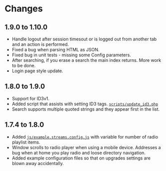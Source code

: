 Changes
=======

1.9.0 to 1.10.0
---------------
* Handle logout after session timesout or is logged out from another tab and an action is performed.
* Fixed a bug when parsing HTML as JSON.
* Fixed bug in unit tests - missing some Config parameters.
* After searching, if you erase a search the main index returns. More work to be done.
* Login page style update.

1.8.0 to 1.9.0
--------------
* Support for ID3v1.
* Added script that assists with setting ID3 tags. [`scripts/update_id3.php`](scripts/update_id3.php)
* Search supports multiple quoted strings and they appear first in the list.

1.7.4 to 1.8.0
--------------
* Added [`js/example.streams.config.js`](js/example.streams.config.js) with variable for number of radio playlist items.
* Window scrolls to radio player when using a mobile device. Addresses a bug when at home you play radio and loose directory navigation.
* Added example configuration files so that on upgrades settings are blown away accidentally.
